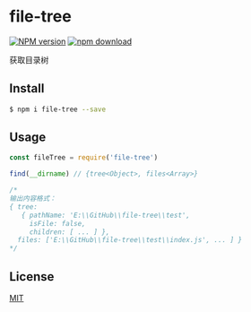 # file-tree

[![NPM version][npm-image]][npm-url]
[![npm download][download-image]][download-url]

[npm-image]: https://img.shields.io/npm/v/file-tree.svg?style=flat-square
[npm-url]: https://npmjs.org/package/file-tree
[download-image]: https://img.shields.io/npm/dm/file-tree.svg?style=flat-square
[download-url]: https://npmjs.org/package/file-tree

获取目录树

## Install

```bash
$ npm i file-tree --save
```

## Usage

```js
const fileTree = require('file-tree')

find(__dirname) // {tree<Object>, files<Array>}

/*
输出内容格式：
{ tree:
   { pathName: 'E:\\GitHub\\file-tree\\test',
     isFile: false,
     children: [ ... ] },
  files: ['E:\\GitHub\\file-tree\\test\\index.js', ... ] }
*/
```

## License

[MIT](LICENSE)

